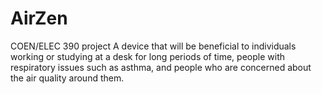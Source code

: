 # AirZen
COEN/ELEC 390 project
A device that will be beneficial to individuals working or studying at a desk for long periods of time, people with respiratory issues such as asthma, and people who are concerned about the air quality around them.

